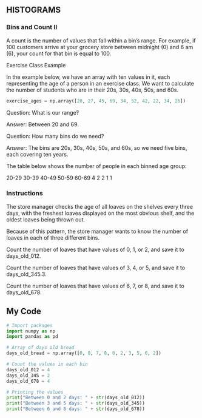 ## HISTOGRAMS

### Bins and Count II

A count is the number of values that fall within a bin’s range. For example, if 100 customers arrive at your grocery store between midnight (0) and 6 am (6), your count for that bin is equal to 100.

Exercise Class Example

In the example below, we have an array with ten values in it, each representing the age of a person in an exercise class. We want to calculate the number of students who are in their 20s, 30s, 40s, 50s, and 60s.
```python
exercise_ages = np.array([20, 27, 45, 69, 34, 52, 42, 22, 34, 26])
```
Question: What is our range?

Answer: Between 20 and 69.

Question: How many bins do we need?

Answer: The bins are 20s, 30s, 40s, 50s, and 60s, so we need five bins, each covering ten years.

The table below shows the number of people in each binned age group:

20-29	30-39	40-49	50-59	60-69
4	     2	    2	   1	   1

### Instructions

The store manager checks the age of all loaves on the shelves every three days, with the freshest loaves displayed on the most obvious shelf, and the oldest loaves being thrown out.

Because of this pattern, the store manager wants to know the number of loaves in each of three different bins.

Count the number of loaves that have values of 0, 1, or 2, and save it to days_old_012.

Count the number of loaves that have values of 3, 4, or 5, and save it to days_old_345.3.

Count the number of loaves that have values of 6, 7, or 8, and save it to days_old_678.

## My Code
```python
# Import packages
import numpy as np
import pandas as pd

# Array of days old bread
days_old_bread = np.array([0, 8, 7, 8, 0, 2, 3, 5, 6, 2])

# Count the values in each bin 
days_old_012 = 4
days_old_345 = 2
days_old_678 = 4

# Printing the values
print("Between 0 and 2 days: " + str(days_old_012))
print("Between 3 and 5 days: " + str(days_old_345))
print("Between 6 and 8 days: " + str(days_old_678))
```

